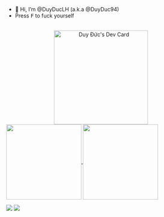 - 👋 Hi, I’m @DuyDucLH (a.k.a @DuyDuc94)
- Press <kbd>F</kbd> to fuck yourself
<br>
<div style="text-align: center" id="daily-dev-card">
  <a href="https://app.daily.dev/duyduc94">
    <img src="https://api.daily.dev/devcards/973512fc4b2940248b19a0c50df3fb74.png?r=v25" width="250" alt="Duy Đức's Dev Card"/>
  </a>
</div>

<div>
<a href="https://github.com/DuyDucLH/github-readme-stats">
  <img height="200" align="center" src="https://github-readme-stats.vercel.app/api?username=DuyDucLH&show_icons=true&rank_icon=github" />
</a>
<a href="https://github.com/DuyDucLH/github-readme-stats">
  <img height="200" align="center" src="https://github-readme-stats.vercel.app/api/top-langs/?username=DuyDucLH&layout=compact&langs_count=10&card_width=320" />
</a>
</div>

![](https://hit.yhype.me/github/profile?user_id=117431803)
![](https://komarev.com/ghpvc/?username=DuyDucLH&style=plastic&label=People+Who+Found+Me)
